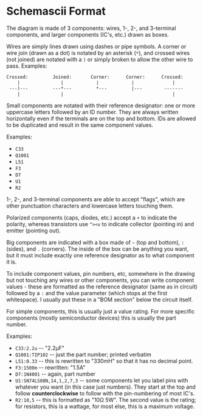 # Schemascii Format

The diagram is made of 3 components: wires, 1-, 2-, and 3-terminal components, and larger components (IC's, etc.) drawn as boxes.

Wires are simply lines drawn using dashes or pipe symbols. A corner or wire join (drawn as a dot) is notated by an asterisk (`*`), and crossed wires (not joined) are notated with a `)` or simply broken to allow the other wire to pass. Examples:

```txt
Crossed:         Joined:       Corner:      Corner:      Crossed:      Crossed:
    |               |            |            |              |             |
 ---)---         ---*---         *---         |---        -------       ---|---
    |               |                                        |             |
```

Small components are notated with their reference designator: one or more uppercase letters followed by an ID number. They are always written horizontally even if the terminals are on the top and bottom. IDs are allowed to be duplicated and result in the same component values.

Examples:

* `C33`
* `Q1001`
* `L51`
* `F3`
* `D7`
* `U1`
* `R2`

1-, 2-, and 3-terminal components are able to accept "flags", which are other punctuation characters and lowercase letters touching them.

Polarized components (caps, diodes, etc.) accept a `+` to indicate the polarity, whereas transistors use `^><v` to indicate collector (pointing in) and emitter (pointing out).

Big components are indicated with a box made of `~` (top and bottom), `:` (sides), and `.` (corners). The inside of the box can be anything you want, but it must include exactly one reference designator as to what component it is.

To include component values, pin numbers, etc, somewhere in the drawing but not touching any wires or other components, you can write component values - these are formatted as the reference designator (same as in circuit) followed by a `:` and the value parameter (which stops at the first whitespace). I usually put these in a "BOM section" below the circuit itself.

For simple components, this is usually just a value rating. For more specific components (mostly semiconductor devices) this is usually the part number.

Examples:

* `C33:2.2u` -- "2.2&micro;F"
* `Q1001:TIP102` -- just the part number; printed verbatim
* `L51:0.33` -- this is rewritten to "330mH" so that it has no decimal point.
* `F3:1500m` -- rewritten: "1.5A"
* `D7:1N4001` -- again, part number
* `U1:SN74LS08N,14,1,2,7,3` -- some components let you label pins with whatever you want (in this case just numbers). They start at the top and follow **counterclockwise** to follow with the pin-numbering of most IC's.
* `R2:10,5` -- this is formatted as "10&ohm; 5W". The second value is the rating; for resistors, this is a wattage, for most else, this is a maximum voltage.
